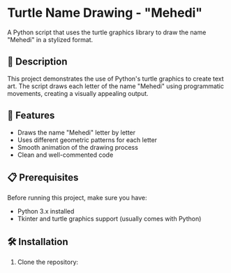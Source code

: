 # Turtle Name Drawing - "Mehedi"

A Python script that uses the turtle graphics library to draw the name "Mehedi" in a stylized format.

## 🎯 Description

This project demonstrates the use of Python's turtle graphics to create text art. The script draws each letter of the name "Mehedi" using programmatic movements, creating a visually appealing output.

## 🚀 Features

- Draws the name "Mehedi" letter by letter
- Uses different geometric patterns for each letter
- Smooth animation of the drawing process
- Clean and well-commented code

## 📋 Prerequisites

Before running this project, make sure you have:

- Python 3.x installed
- Tkinter and turtle graphics support (usually comes with Python)

## 🛠️ Installation

1. Clone the repository: 